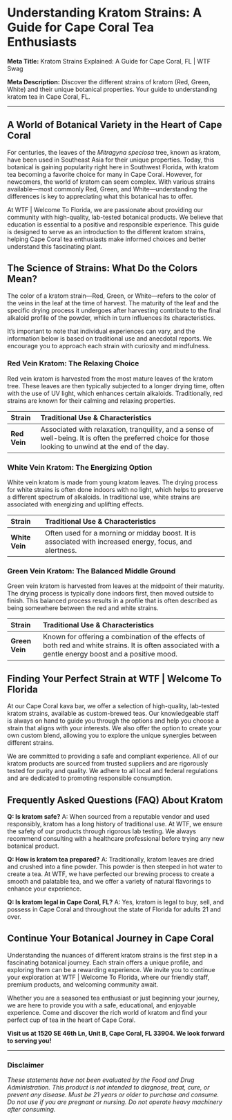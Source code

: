 # Understanding Kratom Strains: A Guide for Cape Coral Tea Enthusiasts

**Meta Title:** Kratom Strains Explained: A Guide for Cape Coral, FL | WTF Swag

**Meta Description:** Discover the different strains of kratom (Red, Green, White) and their unique botanical properties. Your guide to understanding kratom tea in Cape Coral, FL.

---

## A World of Botanical Variety in the Heart of Cape Coral

For centuries, the leaves of the *Mitragyna speciosa* tree, known as kratom, have been used in Southeast Asia for their unique properties. Today, this botanical is gaining popularity right here in Southwest Florida, with kratom tea becoming a favorite choice for many in Cape Coral. However, for newcomers, the world of kratom can seem complex. With various strains available—most commonly Red, Green, and White—understanding the differences is key to appreciating what this botanical has to offer.

At WTF | Welcome To Florida, we are passionate about providing our community with high-quality, lab-tested botanical products. We believe that education is essential to a positive and responsible experience. This guide is designed to serve as an introduction to the different kratom strains, helping Cape Coral tea enthusiasts make informed choices and better understand this fascinating plant.

## The Science of Strains: What Do the Colors Mean?

The color of a kratom strain—Red, Green, or White—refers to the color of the veins in the leaf at the time of harvest. The maturity of the leaf and the specific drying process it undergoes after harvesting contribute to the final alkaloid profile of the powder, which in turn influences its characteristics.

It’s important to note that individual experiences can vary, and the information below is based on traditional use and anecdotal reports. We encourage you to approach each strain with curiosity and mindfulness.

### Red Vein Kratom: The Relaxing Choice

Red vein kratom is harvested from the most mature leaves of the kratom tree. These leaves are then typically subjected to a longer drying time, often with the use of UV light, which enhances certain alkaloids. Traditionally, red strains are known for their calming and relaxing properties.

| Strain | Traditional Use & Characteristics |
| :--- | :--- |
| **Red Vein** | Associated with relaxation, tranquility, and a sense of well-being. It is often the preferred choice for those looking to unwind at the end of the day. |

### White Vein Kratom: The Energizing Option

White vein kratom is made from young kratom leaves. The drying process for white strains is often done indoors with no light, which helps to preserve a different spectrum of alkaloids. In traditional use, white strains are associated with energizing and uplifting effects.

| Strain | Traditional Use & Characteristics |
| :--- | :--- |
| **White Vein** | Often used for a morning or midday boost. It is associated with increased energy, focus, and alertness. |

### Green Vein Kratom: The Balanced Middle Ground

Green vein kratom is harvested from leaves at the midpoint of their maturity. The drying process is typically done indoors first, then moved outside to finish. This balanced process results in a profile that is often described as being somewhere between the red and white strains.

| Strain | Traditional Use & Characteristics |
| :--- | :--- |
| **Green Vein** | Known for offering a combination of the effects of both red and white strains. It is often associated with a gentle energy boost and a positive mood. |

## Finding Your Perfect Strain at WTF | Welcome To Florida

At our Cape Coral kava bar, we offer a selection of high-quality, lab-tested kratom strains, available as custom-brewed teas. Our knowledgeable staff is always on hand to guide you through the options and help you choose a strain that aligns with your interests. We also offer the option to create your own custom blend, allowing you to explore the unique synergies between different strains.

We are committed to providing a safe and compliant experience. All of our kratom products are sourced from trusted suppliers and are rigorously tested for purity and quality. We adhere to all local and federal regulations and are dedicated to promoting responsible consumption.

## Frequently Asked Questions (FAQ) About Kratom

**Q: Is kratom safe?**
A: When sourced from a reputable vendor and used responsibly, kratom has a long history of traditional use. At WTF, we ensure the safety of our products through rigorous lab testing. We always recommend consulting with a healthcare professional before trying any new botanical product.

**Q: How is kratom tea prepared?**
A: Traditionally, kratom leaves are dried and crushed into a fine powder. This powder is then steeped in hot water to create a tea. At WTF, we have perfected our brewing process to create a smooth and palatable tea, and we offer a variety of natural flavorings to enhance your experience.

**Q: Is kratom legal in Cape Coral, FL?**
A: Yes, kratom is legal to buy, sell, and possess in Cape Coral and throughout the state of Florida for adults 21 and over.

## Continue Your Botanical Journey in Cape Coral

Understanding the nuances of different kratom strains is the first step in a fascinating botanical journey. Each strain offers a unique profile, and exploring them can be a rewarding experience. We invite you to continue your exploration at WTF | Welcome To Florida, where our friendly staff, premium products, and welcoming community await.

Whether you are a seasoned tea enthusiast or just beginning your journey, we are here to provide you with a safe, educational, and enjoyable experience. Come and discover the rich world of kratom and find your perfect cup of tea in the heart of Cape Coral.

**Visit us at 1520 SE 46th Ln, Unit B, Cape Coral, FL 33904. We look forward to serving you!**

---

### Disclaimer

*These statements have not been evaluated by the Food and Drug Administration. This product is not intended to diagnose, treat, cure, or prevent any disease. Must be 21 years or older to purchase and consume. Do not use if you are pregnant or nursing. Do not operate heavy machinery after consuming.*
